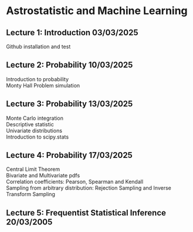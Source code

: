# Astrostatistic and Machine Learning

## Lecture 1: Introduction  03/03/2025
Github installation and test

## Lecture 2: Probability   10/03/2025
Introduction to probability  
Monty Hall Problem simulation

## Lecture 3: Probability   13/03/2025
Monte Carlo integration  
Descriptive statistic  
Univariate distributions  
Introduction to scipy.stats

## Lecture 4: Probability   17/03/2025
Central Limit Theorem  
Bivariate and Multivariate pdfs  
Correlation coefficients: Pearson, Spearman and Kendall  
Sampling from arbitrary distribution: Rejection Sampling and Inverse Transform Sampling

## Lecture 5: Frequentist Statistical Inference     20/03/2005

